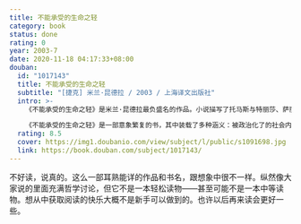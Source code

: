 ```yaml
---
title: 不能承受的生命之轻
category: book
status: done
rating: 0
year: 2003-7
date: 2020-11-18 04:17:33+08:00
douban:
  id: "1017143"
  title: 不能承受的生命之轻
  subtitle: "[捷克] 米兰·昆德拉 / 2003 / 上海译文出版社"
  intro: >-
    《不能承受的生命之轻》是米兰·昆德拉最负盛名的作品。小说描写了托马斯与特丽莎、萨丽娜之间的感情生活。但它不是一个男人和两个女人的三角性爱故事，它是一部哲理小说，小说从“永恒轮回”的讨论开始，把读者带入了对一系列问题的思考中，比如轻与重、灵与肉。

    《不能承受的生命之轻》是一部意象繁复的书，其中装载了多种涵义：被政治化了的社会内涵的揭示、人性考察、个人命运在特定历史与政治语境下的呈现，以及对两性关系本质上的探索等。昆德拉将这些元素糅合在一起，写成一部非同凡响的小说——其中既有隐喻式的哲学思考，也有人的悲欢离合的生命历程的展现。
  rating: 8.5
  cover: https://img1.doubanio.com/view/subject/l/public/s1091698.jpg
  link: https://book.douban.com/subject/1017143/
---
```


不好读，说真的。这么一部耳熟能详的作品和书名，跟想象中很不一样。纵然像大家说的里面充满哲学讨论，但它不是一本轻松读物——甚至可能不是一本中等读物。想从中获取阅读的快乐大概不是新手可以做到的。也许以后再来读会更好一些。
